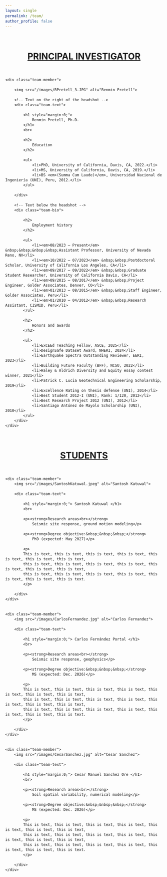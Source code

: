 ```yaml
---
layout: single
permalink: /team/
author_profile: false
---
```


<style>
/* ===== Team page layout ===== */
.team-grid {
  display: flex;
  flex-direction: column;
  gap: 60px; /* vertical space between people */
}

/* Grid: photo left, short intro right, long content spans full width below */
.team-member {
  display: grid;
  grid-template-columns: 250px 1fr;
  grid-template-areas:
    "photo intro"
    "full  full";
  column-gap: 30px;
  row-gap: 10px;
  align-items: start;
}

.team-member img {
  grid-area: photo;
  width: 250px;
  height: auto;
  border-radius: 0;
  display: block;
}

.team-text {         /* short intro next to the photo */
  grid-area: intro;
  max-width: 900px;
}

.team-bio {          /* long stuff: spans under photo + intro, full width */
  grid-area: full;
}

/* Mobile */
@media (max-width: 720px) {
  .team-member {
    grid-template-columns: 1fr;
    grid-template-areas:
      "photo"
      "intro"
      "full";
  }
  .team-member img { width: 200px; }
}
</style>



<!-- About Renmin -->

<br>
<h1 class="team-section" style="text-align:center; text-decoration:underline;">
	PRINCIPAL INVESTIGATOR
</h1>
<br>

<div class="team-grid">

	<div class="team-member">
		
		<img src="/images/RPretell_3.JPG" alt="Renmin Pretell">

		<!-- Text on the right of the headshot -->
		<div class="team-text">
		
			<h1 style="margin:0;">
				Renmin Pretell, Ph.D.
			</h1>
			<br>
		
			<h2>
				Education
			</h2>
			
			<ul>
				<li>PhD, University of California, Davis, CA, 2022.</li>
				<li>MS, University of California, Davis, CA, 2019.</li>
				<li>BS <em>(Summa Cum Laude)</em>, Universidad Nacional de Ingeniería (UNI), Peru, 2012.</li>
			</ul>
		
		</div>

		<!-- Text below the headshot -->
		<div class="team-bio">

			<h2>
				Employment history
			</h2>
			
			<ul>
				<li><em>08/2023 – Present</em> &nbsp;&nbsp;&nbsp;&nbsp;Assistant Professor, University of Nevada Reno, NV</li>
				<li><em>10/2022 – 07/2023</em> &nbsp;&nbsp;Postdoctoral Scholar, University of California Los Angeles, CA</li>
				<li><em>09/2017 – 09/2022</em> &nbsp;&nbsp;Graduate Student Researcher, University of California Davis, CA</li>			
				<li><em>09/2015 – 08/2017</em> &nbsp;&nbsp;Project Engineer, Golder Associates, Denver, CO</li>
				<li><em>01/2013 – 08/2015</em> &nbsp;&nbsp;Staff Engineer, Golder Associates, Peru</li>
				<li><em>01/2010 – 04/2012</em> &nbsp;&nbsp;Research Assistant, CISMID, Peru</li>
			</ul>

			<h2>
				Honors and awards
			</h2>

			<ul>
				<li>ExCEEd Teaching Fellow, ASCE, 2025</li>
				<li>DesignSafe Dataset Award, NHERI, 2024</li>
				<li>Earthquake Spectra Outstanding Reviewer, EERI, 2023</li>
				<li>Building Future Faculty (BFF), NCSU, 2022</li>
				<li>Haley & Aldrich Diversity and Equity essay contest winner, 2021</li>
				<li>Patrick C. Lucia Geotechnical Engineering Scholarship, 2019</li>
				<li>Excellence Rating on thesis defense (UNI), 2014</li>
				<li>Best Student 2012-I (UNI), Rank: 1/120, 2012</li>
				<li>Best Research Project 2012 (UNI), 2012</li>
				<li>Santiago Antúnez de Mayolo Scholarship (UNI), 2010</li>
			</ul>
		</div>
	</div>

</div>




<!-- Renmin's students -->

<br>
<h1 class="team-section" style="text-align:center; text-decoration:underline;"> STUDENTS </h1>
<br>

<div class="team-grid">

	<div class="team-member">
		<img src="/images/SantoshKatuwal.jpeg" alt="Santosh Katuwal">
	
		<div class="team-text">
	
			<h1 style="margin:0;"> Santosh Katuwal </h1>
			<br>
			
			<p><strong>Research areas<br></strong>
				Seismic site response, ground motion modeling</p>

			<p><strong>Degree objective:&nbsp;&nbsp;&nbsp;</strong>
				PhD (expected: May 2027)</p>
			
			<p>
			This is text, this is text, this is text, this is text, this is text, this is text, this is text, 
			this is text, this is text, this is text, this is text, this is text, this is text, this is text, 
			this is text, this is text, this is text, this is text, this is text, this is text, this is text. 
			</p>
	  
		</div>
    </div>


	<div class="team-member">
		<img src="/images/CarlosFernandez.jpg" alt="Carlos Fernandez">
	
		<div class="team-text">
	
			<h1 style="margin:0;"> Carlos Fernández Portal </h1>
			<br>
			
			<p><strong>Research areas<br></strong>
				Seismic site response, geophysics</p>
			
			<p><strong>Degree objective:&nbsp;&nbsp;&nbsp;</strong>
				MS (expected: Dec. 2026)</p>
				
			<p>
			This is text, this is text, this is text, this is text, this is text, this is text, this is text, 
			this is text, this is text, this is text, this is text, this is text, this is text, this is text, 
			this is text, this is text, this is text, this is text, this is text, this is text, this is text. 
			</p>
	  
		</div>
    </div>


	<div class="team-member">
		<img src="/images/CesarSanchez.jpg" alt="Cesar Sanchez">
	
		<div class="team-text">
	
			<h1 style="margin:0;"> Cesar Manuel Sanchez Ore </h1>
			<br>
			
			<p><strong>Research areas<br></strong>
				Soil spatial variability, numerical modeling</p>
			
			<p><strong>Degree objective:&nbsp;&nbsp;&nbsp;</strong>
				MS (expected: Dec. 2026)</p>
				
			<p>
			This is text, this is text, this is text, this is text, this is text, this is text, this is text, 
			this is text, this is text, this is text, this is text, this is text, this is text, this is text, 
			this is text, this is text, this is text, this is text, this is text, this is text, this is text. 
			</p>
	  
		</div>
    </div>

</div>
